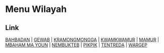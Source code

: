 # Menu Wilayah

## Link

[BAHBADAN](https://github.com/gigit-pemilu/pemilu-2024-92-papua-barat/tree/main/pilpres/hitung-suara/sub/92-papua-barat/sub/03-fak-fak/sub/08-kramongmongga/sub/2012-bahbadan)
 | 
[GEWAB](https://github.com/gigit-pemilu/pemilu-2024-92-papua-barat/tree/main/pilpres/hitung-suara/sub/92-papua-barat/sub/03-fak-fak/sub/08-kramongmongga/sub/2016-gewab)
 | 
[KRAMONGMONGGA](https://github.com/gigit-pemilu/pemilu-2024-92-papua-barat/tree/main/pilpres/hitung-suara/sub/92-papua-barat/sub/03-fak-fak/sub/08-kramongmongga/sub/2001-kramongmongga)
 | 
[KWAMKWAMUR](https://github.com/gigit-pemilu/pemilu-2024-92-papua-barat/tree/main/pilpres/hitung-suara/sub/92-papua-barat/sub/03-fak-fak/sub/08-kramongmongga/sub/2011-kwamkwamur)
 | 
[MAMUR](https://github.com/gigit-pemilu/pemilu-2024-92-papua-barat/tree/main/pilpres/hitung-suara/sub/92-papua-barat/sub/03-fak-fak/sub/08-kramongmongga/sub/2008-mamur)
 | 
[MBAHAM MA YOUN](https://github.com/gigit-pemilu/pemilu-2024-92-papua-barat/tree/main/pilpres/hitung-suara/sub/92-papua-barat/sub/03-fak-fak/sub/08-kramongmongga/sub/2018-mbaham-ma-youn)
 | 
[NEMBUKTEB](https://github.com/gigit-pemilu/pemilu-2024-92-papua-barat/tree/main/pilpres/hitung-suara/sub/92-papua-barat/sub/03-fak-fak/sub/08-kramongmongga/sub/2009-nembukteb)
 | 
[PIKPIK](https://github.com/gigit-pemilu/pemilu-2024-92-papua-barat/tree/main/pilpres/hitung-suara/sub/92-papua-barat/sub/03-fak-fak/sub/08-kramongmongga/sub/2010-pikpik)
 | 
[TENTREDA](https://github.com/gigit-pemilu/pemilu-2024-92-papua-barat/tree/main/pilpres/hitung-suara/sub/92-papua-barat/sub/03-fak-fak/sub/08-kramongmongga/sub/2017-tentreda)
 | 
[WARGEP](https://github.com/gigit-pemilu/pemilu-2024-92-papua-barat/tree/main/pilpres/hitung-suara/sub/92-papua-barat/sub/03-fak-fak/sub/08-kramongmongga/sub/2007-wargep)

